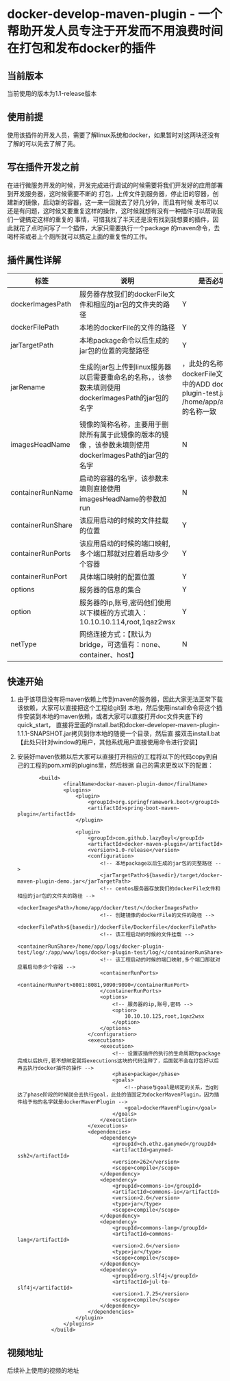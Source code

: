 # docker-develop-maven-plugin - 一个帮助开发人员专注于开发而不用浪费时间在打包和发布docker的插件
## 当前版本
当前使用的版本为1.1-release版本
## 使用前提
使用该插件的开发人员，需要了解linux系统和docker，如果暂时对这两块还没有了解的可以先去了解了先。
## 写在插件开发之前
在进行微服务开发的时候，开发完成进行调试的时候需要将我们开发好的应用部署到开发服务器，这时候需要不断的
打包，上传文件到服务器，停止旧的容器，创建新的镜像，启动新的容器，这一来一回就去了好几分钟，而且有时候
发布可以还是有问题，这时候又要重复这样的操作，这时候就想有没有一种插件可以帮助我们一键搞定这样的重复的
事情，可惜我找了半天还是没有找到我想要的插件，因此就花了点时间写了一个插件，大家只需要执行一个package
的maven命令，去喝杯茶或者上个厕所就可以搞定上面的重复性的工作。
## 插件属性详解
标签 | 说明 | 是否必填
---- | ---- | -------
dockerImagesPath | 服务器存放我们的dockerFile文件和相应的jar包的文件夹的路径 | Y
dockerFilePath | 本地的dockerFile的文件的路径 | Y
jarTargetPath | 本地package命令以后生成的jar包的位置的完整路径 | Y
jarRename | 生成的jar包上传到linux服务器以后需要重命名的名称，，该参数未填则使用dockerImagesPath的jar包的名字|，此处的名称与dockerFile文件夹中的ADD docker-plugin-test.jar /home/app/app.jar的名称一致 | N
imagesHeadName | 镜像的简称名称，主要用于删除所有属于此镜像的版本的镜像 ，该参数未填则使用dockerImagesPath的jar包的名字| N
containerRunName | 启动的容器的名字，该参数未填则直接使用imagesHeadName的参数加run | N
containerRunShare | 该应用启动的时候的文件挂载的位置 | Y
containerRunPorts | 该应用启动的时候的端口映射,多个端口那就对应着启动多少个容器 | Y
containerRunPort | 具体端口映射的配置位置 | Y
options | 服务器的信息的集合 | Y
option | 服务器的ip,账号,密码他们使用以下模板的方式填入： 10.10.10.114,root,1qaz2wsx | Y
netType | 网络连接方式：【默认为bridge，可选值有：none、container、host】 | N 
## 快速开始
1. 由于该项目没有将maven依赖上传到maven的服务器，因此大家无法正常下载该依赖，大家可以直接把这个工程给git到
本地，然后使用install命令将这个插件安装到本地的maven依赖，或者大家可以直接打开doc文件夹底下的quick_start，
直接将里面的install.bat和docker-developer-maven-plugin-1.1.1-SNAPSHOT.jar拷贝到你本地的随便一个目录，然后直
接双击install.bat【此处只针对window的用户，其他系统用户直接使用命令进行安装】
2. 安装好maven依赖以后大家可以直接打开相应的工程将以下的代码copy到自己的工程的pom.xml的plugins里，然后根据
自己的需求更改以下的配置：
 
              <build>
                      <finalName>docker-maven-plugin-demo</finalName>
                      <plugins>
                          <plugin>
                              <groupId>org.springframework.boot</groupId>
                              <artifactId>spring-boot-maven-plugin</artifactId>
                          </plugin>
              
                          <plugin>
                              <groupId>com.github.lazyBoyl</groupId>
                              <artifactId>docker-maven-plugin</artifactId>
                              <version>1.0-release</version>
                              <configuration>
                                  <!-- 本地package以后生成的jar包的完整路径 -->
                                  <jarTargetPath>${basedir}/target/docker-maven-plugin-demo.jar</jarTargetPath>
                                  <!-- centos服务器存放我们的dockerFile文件和相应的jar包的文件夹的路径 -->
                                  <dockerImagesPath>/home/app/docker/test/</dockerImagesPath>
                                  <!-- 创建镜像的dockerFile的文件的路径 -->
                                  <dockerFilePath>${basedir}/dockerFile/Dockerfile</dockerFilePath>
                                  <!-- 该工程启动的时候的文件挂载 -->
                                  <containerRunShare>/home/app/logs/docker-plugin-test/log/:/app/www/logs/docker-plugin-test/log/</containerRunShare>
                                  <!-- 该工程启动的时候的端口映射,多个端口那就对应着启动多少个容器 -->
                                  <containerRunPorts>
                                      <containerRunPort>8081:8081,9090:9090</containerRunPort>
                                  </containerRunPorts>
                                  <options>
                                      <!-- 服务器的ip,账号,密码 -->
                                      <option>
                                          10.10.10.125,root,1qaz2wsx
                                      </option>
                                  </options>
                              </configuration>
                              <executions>
                                  <execution>
                                      <!-- 设置该插件的执行的生命周期为package完成以后执行,若不想绑定就将executions这块的代码注释了，后面就不会在打包好以后再去执行docker插件的操作 -->
                                      <phase>package</phase>
                                      <goals>
                                          <!--phase与goal是绑定的关系，当g到达了phase阶段的时候就会去执行goal，此处的值固定为dockerMavenPlugin，因为插件给予他的名字就是dockerMavenPlugin -->
                                          <goal>dockerMavenPlugin</goal>
                                      </goals>
                                  </execution>
                              </executions>
                              <dependencies>
                                  <dependency>
                                      <groupId>ch.ethz.ganymed</groupId>
                                      <artifactId>ganymed-ssh2</artifactId>
                                      <version>262</version>
                                      <scope>compile</scope>
                                  </dependency>
                                  <dependency>
                                      <groupId>commons-io</groupId>
                                      <artifactId>commons-io</artifactId>
                                      <version>2.6</version>
                                      <type>jar</type>
                                      <scope>compile</scope>
                                  </dependency>
                                  <dependency>
                                      <groupId>commons-lang</groupId>
                                      <artifactId>commons-lang</artifactId>
                                      <version>2.6</version>
                                      <type>jar</type>
                                      <scope>compile</scope>
                                  </dependency>
                                  <dependency>
                                      <groupId>org.slf4j</groupId>
                                      <artifactId>jul-to-slf4j</artifactId>
                                      <version>1.7.25</version>
                                      <scope>compile</scope>
                                  </dependency>
                              </dependencies>
                          </plugin>
                      </plugins>
                  </build>
                  
## 视频地址
后续补上使用的视频的地址
